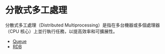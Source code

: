 # 分散式多工處理
分散式多工處理（Distributed Multiprocessing）是指在多台機器或多個處理器（CPU 核心）上並行執行任務，以提高效率和可擴展性。

* [Queue](./queue.md)
* [RDB](./rdb.md)